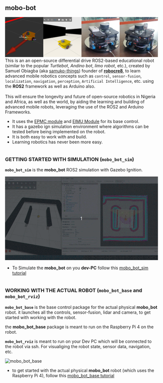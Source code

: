 ## mobo-bot
![mobo_bot_pic](./docs/mobo_bot_pic.png)
This is an an open-source differential drive ROS2-based educational robot (similar to the popular *Turtlebot*, *Andino bot*, *limo robot*, etc.), created by Samuel Obiagba (aka [samuko-things](https://github.com/samuko-things)) founder of [**robocre8**](https://github.com/robocre8),  to learn advanced mobile robotics concepts such as `control`, `sensor-fusion`, `localization`, `navigation`, `perception`, `Artificial Intelligence`, etc. using the **ROS2** framework as well as Arduino also.
<br/>
<br/>
This will ensure the longevity and future of open-source robotics in Nigeria and Africa, as well as the world, by aiding the learning and building of advanced mobile robots, leveraging the use of the ROS2 and Arduino Frameworks.
<br/>
- It uses the [EPMC module]() and [EIMU Module]() for its base control.
- It has a gazebo ign simulation environment where algorithms can be tested before being implemented on the robot.
- It is both easy to work with and build.
- Learning robotics has never been more easy.

#

### GETTING STARTED WITH SIMULATION (`mobo_bot_sim`)
**`mobo_bot_sim`** is the **mobo_bot** ROS2 simulation with Gazebo Ignition.

![mobo_bot_sim](./docs/mobo_bot_nav_sim.gif)

- To Simulate the **mobo_bot** on you **dev-PC** follow this [mobo_bot_sim tutorial](https://github.com/samuko-things-company/mobo_bot/blob/humble/MOBO_BOT_SIM_README.md)

#

### WORKING WITH THE ACTUAL ROBOT (`mobo_bot_base` and `mobo_bot_rviz`)
**`mobo_bot_base`** is the base control package for the actual physical **mobo_bot** robot. it launches all the controls, sensor-fusion, lidar and camera, to get started with working with the robot.

the **mobo_bot_base** package is meant to run on the Raspberry Pi 4 on the robot.

**`mobo_bot_rviz`** is meant to run on your Dev PC which will be connected to the robot via ssh. For visualiging the robot state, sensor data, navigation, etc.

![mobo_bot_base](./docs/mobo_bot_slam.gif)

- to get started with the actual physical **mobo_bot** robot (which uses the Raspberry Pi 4), follow this [mobo_bot_base tutorial](https://github.com/samuko-things-company/mobo_bot/blob/humble/MOBO_BOT_BASE_README.md)
